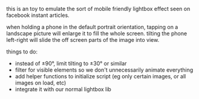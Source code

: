 this is an toy to emulate the sort of mobile friendly lightbox effect
seen on facebook instant articles.

when holding a phone in the default portrait orientation, tapping on a
landscape picture will enlarge it to fill the whole screen. tilting the
phone left-right will slide the off screen parts of the image into view.

things to do:
- instead of ±90°, limit tilting to ±30° or similar
- filter for visible elements so we don't unnecessarily animate
  everything
- add helper functions to initialize script (eg only certain images, or
  all images on load, etc)
- integrate it with our normal lightbox lib
